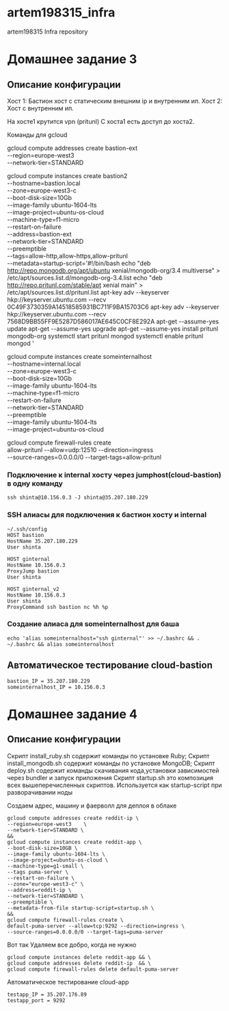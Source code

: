 # artem198315_infra
artem198315 Infra repository


# Домашнее задание 3

## Описание конфигурации

Хост 1:
Бастион хост с статическим внешним ip и внутренним ип.
Хост 2:
Хост с внутренним ип.

На хосте1 крутится vpn (pritunl)
С хоста1 есть доступ до хоста2.

Команды для gcloud

gcloud compute addresses create bastion-ext \
--region=europe-west3    \
--network-tier=STANDARD

gcloud compute instances create bastion2 \
--hostname=bastion.local \
--zone=europe-west3-c \
--boot-disk-size=10Gb \
--image-family ubuntu-1604-lts \
--image-project=ubuntu-os-cloud \
--machine-type=f1-micro \
--restart-on-failure \
--address=bastion-ext \
--network-tier=STANDARD \
--preemptible \
--tags=allow-http,allow-https,allow-pritunl \
--metadata=startup-script='#!/bin/bash
echo "deb http://repo.mongodb.org/apt/ubuntu xenial/mongodb-org/3.4 multiverse" > /etc/apt/sources.list.d/mongodb-org-3.4.list
echo "deb http://repo.pritunl.com/stable/apt xenial main" > /etc/apt/sources.list.d/pritunl.list
apt-key adv --keyserver hkp://keyserver.ubuntu.com --recv 0C49F3730359A14518585931BC711F9BA15703C6
apt-key adv --keyserver hkp://keyserver.ubuntu.com --recv 7568D9BB55FF9E5287D586017AE645C0CF8E292A
apt-get --assume-yes update
apt-get --assume-yes upgrade
apt-get --assume-yes install pritunl mongodb-org
systemctl start pritunl mongod
systemctl enable pritunl mongod
'

gcloud compute instances create someinternalhost \
--hostname=internal.local \
--zone=europe-west3-c \
--boot-disk-size=10Gb \
--image-family ubuntu-1604-lts \
--machine-type=f1-micro \
--restart-on-failure \
--network-tier=STANDARD \
--preemptible \
--image-family ubuntu-1604-lts \
--image-project=ubuntu-os-cloud


gcloud compute firewall-rules create \
allow-pritunl --allow=udp:12510 --direction=ingress \
--source-ranges=0.0.0.0/0 --target-tags=allow-pritunl


### Подключение к internal хосту через jumphost(cloud-bastion) в одну команду

```
ssh shinta@10.156.0.3 -J shinta@35.207.180.229
```

### SSH алиасы для подключения к бастион хосту и internal
```
~/.ssh/config
HOST bastion
HostName 35.207.180.229
User shinta

HOST ginternal
HostName 10.156.0.3
ProxyJump bastion
User shinta

HOST ginternal_v2
HostName 10.156.0.3
User shinta
ProxyCommand ssh bastion nc %h %p
```

### Создание алиаса для someinternalhost  для баша
```
echo 'alias someinternalhost="ssh ginternal"' >> ~/.bashrc && . ~/.bashrc && alias someinternalhost
```

## Автоматическое тестирование cloud-bastion
```
bastion_IP = 35.207.180.229
someinternalhost_IP = 10.156.0.3
```


# Домашнее задание 4

## Описание конфигурации

Скрипт install_ruby.sh содержит команды по установке Ruby;
Скрипт install_mongodb.sh содержит  команды по установке MongoDB;
Скрипт deploy.sh содержит  команды скачивания кода,установки зависимостей через bundler и запуск приложения
Скрипт startup.sh это композиция всех вышеперечисленных скриптов. Используется как startup-script при разворачивании ноды


Создаем адрес, машину и фаерволл для деплоя в облаке
```
gcloud compute addresses create reddit-ip \
--region=europe-west3    \
--network-tier=STANDARD \
&&
gcloud compute instances create reddit-app \
--boot-disk-size=10GB \
--image-family ubuntu-1604-lts \
--image-project=ubuntu-os-cloud \
--machine-type=g1-small \
--tags puma-server \
--restart-on-failure \
--zone="europe-west3-c" \
--address=reddit-ip \
--network-tier=STANDARD \
--preemptible \
--metadata-from-file startup-script=startup.sh \
&&
gcloud compute firewall-rules create \
default-puma-server --allow=tcp:9292 --direction=ingress \
--source-ranges=0.0.0.0/0 --target-tags=puma-server
```

Вот так Удаляем все добро, когда не нужно
```
gcloud compute instances delete reddit-app && \
gcloud compute addresses delete reddit-ip  && \
gcloud compute firewall-rules delete default-puma-server
```

Автоматическое тестирование cloud-app
```
testapp_IP = 35.207.176.89
testapp_port = 9292
```
